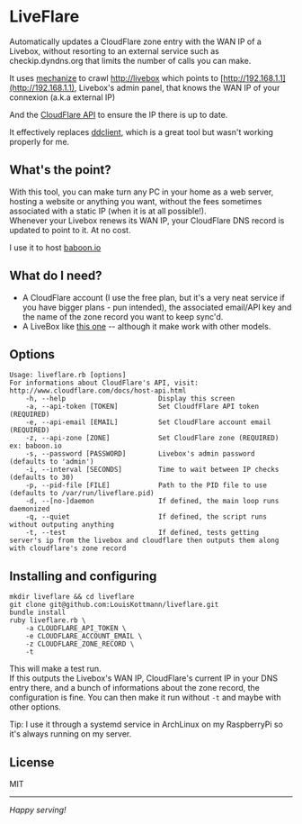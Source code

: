 # LiveFlare
Automatically updates a CloudFlare zone entry with the WAN IP of a Livebox, 
without resorting to an external service such as checkip.dyndns.org 
that limits the number of calls you can make.

It uses [mechanize](https://github.com/sparklemotion/mechanize) 
to crawl [http://livebox](http://livebox)
which points to [http://192.168.1.1](http://192.168.1.1), Livebox's admin panel, 
that knows the WAN IP of your connexion (a.k.a external IP)

And the [CloudFlare API](http://www.cloudflare.com/docs/host-api.html)
to ensure the IP there is up to date.

It effectively replaces [ddclient](http://sourceforge.net/apps/trac/ddclient/),
which is a great tool but wasn't working properly for me.

## What's the point?
With this tool, you can make turn any PC in your home as a web server, 
hosting a website or anything you want, without the fees sometimes associated
with a static IP (when it is at all possible!).<br>
Whenever your Livebox renews its WAN IP, your CloudFlare DNS record 
is updated to point to it. At no cost.

I use it to host [baboon.io](http://baboon.io)

## What do I need?
* A CloudFlare account (I use the free plan, 
but it's a very neat service if you have bigger plans - pun intended), 
the associated email/API key and the name of the zone record you want to keep sync'd.
* A LiveBox like [this one](http://boutique.orange.fr/media-cms/mediatheque/livebox-incluse-4497.jpg)
 -- although it make work with other models.
 
## Options
    Usage: liveflare.rb [options]
    For informations about CloudFlare's API, visit: http://www.cloudflare.com/docs/host-api.html
        -h, --help                       Display this screen
        -a, --api-token [TOKEN]          Set CloudfFlare API token (REQUIRED)
        -e, --api-email [EMAIL]          Set CloudFlare account email (REQUIRED)
        -z, --api-zone [ZONE]            Set CloudFlare zone (REQUIRED) ex: baboon.io
        -s, --password [PASSWORD]        Livebox's admin password (defaults to 'admin')
        -i, --interval [SECONDS]         Time to wait between IP checks (defaults to 30)
        -p, --pid-file [FILE]            Path to the PID file to use (defaults to /var/run/liveflare.pid)
        -d, --[no-]daemon                If defined, the main loop runs daemonized
        -q, --quiet                      If defined, the script runs without outputing anything
        -t, --test                       If defined, tests getting server's ip from the livebox and cloudflare then outputs them along with cloudflare's zone record

## Installing and configuring
    mkdir liveflare && cd liveflare
    git clone git@github.com:LouisKottmann/liveflare.git
    bundle install
    ruby liveflare.rb \
        -a CLOUDFLARE_API_TOKEN \
        -e CLOUDFLARE_ACCOUNT_EMAIL \
        -z CLOUDFLARE_ZONE_RECORD \
        -t

This will make a test run.<br>
If this outputs the Livebox's WAN IP, CloudFlare's current IP in your DNS entry there,
and a bunch of informations about the zone record, the configuration is fine. 
You can then make it run without `-t` and maybe with other options.

Tip: I use it through a systemd service in ArchLinux on my RaspberryPi so it's always running on my server.

## License
MIT

---

*Happy serving!*

    
